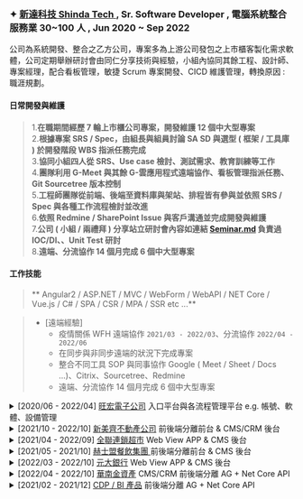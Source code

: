 ### ✦ <a href="http://www.shinda.com.tw" target="_blank"> 新達科技 Shinda Tech </a> , Sr. Software Developer , 電腦系統整合服務業 30~100 人 , Jun 2020 ~ Sep 2022

公司為系統開發、整合之乙方公司，專案多為上游公司發包之上市櫃客製化需求軟體，公司定期舉辦研討會由同仁分享技術與經驗，小組內協同其餘工程、設計師、專案經理，配合看板管理，敏捷 Scrum 專案開發、CICD 維護管理，轉換原因 : 職涯規劃。

#### 日常開發與維護

> 1.**在職期間經歷 7 輪上市櫃公司專案，開發維護 12 個中大型專案** </br>
> 2.**根據專案 SRS / Spec，由組長與組員討論 SA SD 與選型 ( 框架 / 工具庫 ) 於開發階段 WBS 指派任務完成** </br>
> 3.**協同小組四人從 SRS、Use case 檢討、測試需求、教育訓練等工作** </br>
> 4.**團隊利用 G-Meet 與其餘 G-雲應用程式遠端協作、看板管理指派任務、Git Sourcetree 版本控制** </br>
> 5.**工程師團隊從前端、後端至資料庫與架站、排程皆有參與並依照 SRS / Spec 與各種工作流程檢討並改進** </br>
> 6.**依照 Redmine / SharePoint Issue 與客戶溝通並完成開發與維護** </br>
> 7.**公司 ( 小組 / 兩禮拜 ) 分享站立研討會內容如連結 [Seminar.md](https://github.com/johch3n611u/johch3n611u/blob/main/Work/Cinda/Seminar.md) 負責過 IOC/DI、、Unit Test 研討** </br>
> 8.**遠端、分流協作 14 個月完成 6 個中大型專案** </br>

#### 工作技能

> ** Angular2 / ASP.NET / MVC / WebForm / WebAPI / NET Core / Vue.js / C# / SPA / CSR / MPA / SSR etc ...**

> * [遠端經驗]
>   * 疫情關係 WFH 遠端協作 `2021/03 - 2022/03`、分流協作 `2022/04 - 2022/06`
>   * 在同步與非同步遠端的狀況下完成專案
>   * 整合不同工具 SOP 與同事協作 Google ( Meet / Sheet / Docs ...)、Citrix、Sourcetree、Redmine
>   * 遠端、分流協作 14 個月完成 6 個中大型專案

<details>
<summary>[2020/06 - 2022/04] <a href="https://www.mxic.com.tw/zh-tw/Pages/default.aspx">旺宏電子公司</a> 入口平台與各流程管理平台 e.g. 帳號、軟體、設備管理</summary>

* 【EIP 串接 SAM、PAM、NAM 與其餘平台】
  * 開發/維護 .NET WebAPI ( C# / Autofac / AutoMap / Dapper / 單元整合測試 ) / AG ( i18n / PrimeNG )
  * 面對同時4000人的高併發使用的系統，透過資料庫、執行緒鎖、訊息佇列、非同步的方式，提高響應速度
  * 多種不同 ( 類型、流程、職級、海內外 ) 表單以簡單工廠模式搭配 ( 多型、泛型、介面、繼承、反射、映射 )，結合 IOC、DI 使攏長程式碼減少、方便維護與理解複雜商業邏輯
  * 串接整合不同系同如 AD、自動化、BAT、排成器、NAC、BPM、SAM
  * 根據 SRS 規格書提供 spec. 應用並配合 DEV、UAT、QAS、PRD 開發階段進行開發與測試、文件 UTR SITR SAD SDD 技術移轉文件 撰寫
* 【使用技術】Angular2 v8+,TypeScript,PrimeNG,i18n,.NET MVC,Oracale,Autofac, Distributed System etc.
* 【使用工具】Dbeaver,FTP,SharePoint ,Citrix, Postman, MS SQL Server Management Studio, Visual Studio/Visual Studio Code, Git,Sourcetree etc.
 
</details>

<details>
<summary>[2021/10 - 2022/10] <a href="https://www.jean.com.tw/tw/default">新美齊不動產公司</a> 前後端分離前台 & CMS/CRM 後台</summary>

* 【EIP 官網 & 後台 CMS】 ( 維護 Webform ) `2021/10 - 2021/11`
  * 在沒有良好的版控舊程式碼下，維護 Webform、jQuery、私有元件庫，並轉為 Git 版控
* 【房仲官網 & 後台 CMS】 ( 開發/維護 AG + .NET CORE API ) `2021/10 - 2022/10`
  * 利用 Ngx-admin 架構開發後台房源上架 CMS、CRM 系統
  * 後台拖移式排序上架介面優化使用者 UX
  * 串接 GoogleMapApi 整合房源資料用於大數據分析
  * 爬取內政部實價登錄資料用於大數據分析、並將資料視覺化、流程排程化
* 【銷售 CRM 前台】 ( 維護 AG Ngx-admin + .NET CORE API ) `2021/10 - 2022/10`
  * 維護手機 APP RWD 版面與後台之介接，與銷售報表後台視覺化
* 【使用技術】Angular2 v8+,TypeScript,PrimeNG,i18n,.NET MVC,Oracale,Autofac, Distributed System etc.
* 【使用工具】Dbeaver,FTP,SharePoint ,Citrix, Postman, MS SQL Server Management Studio, Visual Studio/Visual Studio Code, Git,Sourcetree etc.

</details>

<details>
<summary>[2021/04 - 2022/09] <a href="https://www.pxmart.com.tw/#/index">全聯連鎖超市</a> Web View APP & CMS 後台</summary>

* 【PxPay Web View & APP 管理後台】 ( 開發/維護 AG Ngx-admin + .NET CORE API ) `2021/04 - 2022/09`
  * 協同網頁設計將 WebView 整合至 APP
  * 拖移印花集點功能開發
  * 利用 Ngx-admin 架構開發後台 CMS、CRM 系統
  * 後端考量效能與資安限制使用 Dapper 搭配 EF 串接資料庫

</details>

<details>
<summary>[2021/05 - 2021/10] <a href="https://www.raw.com.tw/">赫士盟餐飲集團 </a> 前後端分離前台 & CMS 後台</summary>

* 維護 【Webform 前台官網 / 後台 CMS】 `2021/05 - 2021/10`
  * RAW 第一版 Webform 系統功能維護
* 重構 【Webform => ( 開發/維護 AG Universal SSR + AG Ngx-admin + .NET CORE API ) 前台官網 / 後台 CMS】 `2021/05 - 2021/10`
  * RAW 改為前後端分離，考量 SEO 以 AG Universal 為前台，搭配 AG Ngx-admin 後台，重構 CMS

</details>

<details>
<summary>[2022/03 - 2022/10] <a href="https://www.yuantabank.com.tw/bank/">元大銀行</a> Web View APP & CMS 後台</summary>

* 【串接投信平台整合原生 APP / WebView】 `2021/06 - 2021/12`
  * 製作 APP 內新手村模組，整合 WebView 與 APP
* 【APP 模組管理後台 ( 開發/維護 AG + .NET CORE API ) 網關 Gateway 跳板】 `2022/03 - 2022/10`
  * 架構內網網關後串接元大提供之投信 API

</details>

<details>
<summary>[2022/04 - 2022/10] <a href="https://www.hnamc.com.tw/">華南金資產</a> CMS/CRM 前後端分離 AG + Net Core API</summary>

* 【房屋官網】 ( 開發/維護 AG + .NET CORE API ) `2022/04 - 2022/10`
  * 重構現有平台建立 BPM + CMS 系統 ( 功能類似新美齊仲介 )
* 【戰情室平台】 ( 開發/維護 Vue + .NET CORE API ) `2022/07 - 2022/09`
  * 重構現有平台整合上述後台，架構雙前台一後台的系統
 
</details>

<details>
<summary>[2021/02 - 2021/12] <a href="#">CDP / BI 產品</a> 前後端分離 AG + Net Core API</summary>

* 前期開發 【CDP 串接 BI ( AG Ngx-admin + FineReport + Nginx )】`2021/02 - 2021/12`
  * 研究 FineReport 初階專案如何利用 Nginx 反向代理，以使用 FineReport 其餘功能

</details>
